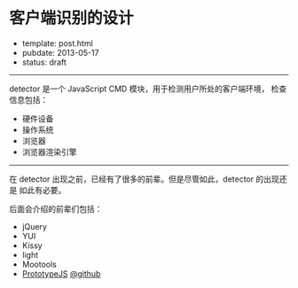 
# 客户端识别的设计

- template: post.html
- pubdate: 2013-05-17
- status: draft

----

detector 是一个 JavaScript CMD 模块，用于检测用户所处的客户端环境，
检查信息包括：

* 硬件设备
* 操作系统
* 浏览器
* 浏览器渲染引擎

----

在 detector 出现之前，已经有了很多的前辈。但是尽管如此，detector 的出现还是
如此有必要。

后面会介绍的前辈们包括：

* jQuery
* YUI
* Kissy
* light
* Mootools
* [PrototypeJS](http://api.prototypejs.org/Prototype/Browser/)
  [@github](https://github.com/sstephenson/prototype/blob/1fb9728/src/prototype.js#L75)
